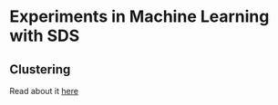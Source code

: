 # Experiments in Machine Learning with SDS 

## Clustering

Read about it [here](sds_ml/clustering/)

